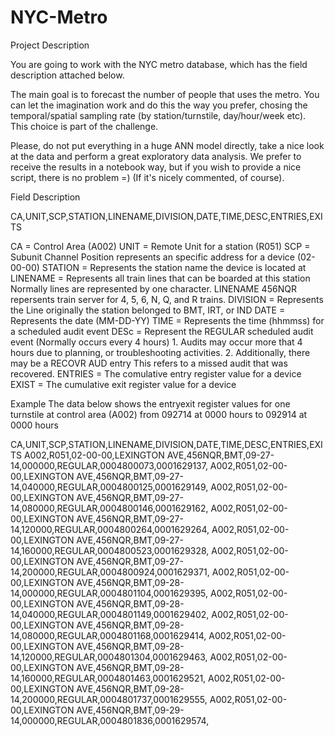 # NYC-Metro

Project Description

You are going to work with the NYC metro database, which has the field description attached below.

The main goal is to forecast the number of people that uses the metro. You can let the imagination work and do this the way you prefer, chosing the temporal/spatial sampling rate (by station/turnstile, day/hour/week etc). This choice is part of the challenge.

Please, do not put everything in a huge ANN model directly, take a nice look at the data and perform a great exploratory data analysis. We prefer to receive the results in a notebook way, but if you wish to provide a nice script, there is no problem =) (If it's nicely commented, of course).


Field Description

CA,UNIT,SCP,STATION,LINENAME,DIVISION,DATE,TIME,DESC,ENTRIES,EXITS

CA = Control Area (A002) UNIT = Remote Unit for a station (R051) SCP = Subunit Channel Position represents an specific address for a device (02-00-00) STATION = Represents the station name the device is located at LINENAME = Represents all train lines that can be boarded at this station Normally lines are represented by one character. LINENAME 456NQR repersents train server for 4, 5, 6, N, Q, and R trains. DIVISION = Represents the Line originally the station belonged to BMT, IRT, or IND DATE = Represents the date (MM-DD-YY) TIME = Represents the time (hhmmss) for a scheduled audit event DESc = Represent the REGULAR scheduled audit event (Normally occurs every 4 hours) 1. Audits may occur more that 4 hours due to planning, or troubleshooting activities. 2. Additionally, there may be a RECOVR AUD entry This refers to a missed audit that was recovered. ENTRIES = The comulative entry register value for a device EXIST = The cumulative exit register value for a device

Example The data below shows the entryexit register values for one turnstile at control area (A002) from 092714 at 0000 hours to 092914 at 0000 hours

CA,UNIT,SCP,STATION,LINENAME,DIVISION,DATE,TIME,DESC,ENTRIES,EXITS A002,R051,02-00-00,LEXINGTON AVE,456NQR,BMT,09-27-14,000000,REGULAR,0004800073,0001629137, A002,R051,02-00-00,LEXINGTON AVE,456NQR,BMT,09-27-14,040000,REGULAR,0004800125,0001629149, A002,R051,02-00-00,LEXINGTON AVE,456NQR,BMT,09-27-14,080000,REGULAR,0004800146,0001629162, A002,R051,02-00-00,LEXINGTON AVE,456NQR,BMT,09-27-14,120000,REGULAR,0004800264,0001629264, A002,R051,02-00-00,LEXINGTON AVE,456NQR,BMT,09-27-14,160000,REGULAR,0004800523,0001629328, A002,R051,02-00-00,LEXINGTON AVE,456NQR,BMT,09-27-14,200000,REGULAR,0004800924,0001629371, A002,R051,02-00-00,LEXINGTON AVE,456NQR,BMT,09-28-14,000000,REGULAR,0004801104,0001629395, A002,R051,02-00-00,LEXINGTON AVE,456NQR,BMT,09-28-14,040000,REGULAR,0004801149,0001629402, A002,R051,02-00-00,LEXINGTON AVE,456NQR,BMT,09-28-14,080000,REGULAR,0004801168,0001629414, A002,R051,02-00-00,LEXINGTON AVE,456NQR,BMT,09-28-14,120000,REGULAR,0004801304,0001629463, A002,R051,02-00-00,LEXINGTON AVE,456NQR,BMT,09-28-14,160000,REGULAR,0004801463,0001629521, A002,R051,02-00-00,LEXINGTON AVE,456NQR,BMT,09-28-14,200000,REGULAR,0004801737,0001629555, A002,R051,02-00-00,LEXINGTON AVE,456NQR,BMT,09-29-14,000000,REGULAR,0004801836,0001629574,
